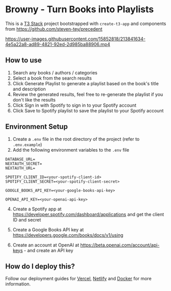 # Browny - Turn Books into Playlists

This is a [T3 Stack](https://create.t3.gg/) project bootstrapped with `create-t3-app` and components from https://github.com/steven-tey/precedent



https://user-images.githubusercontent.com/15852818/213841634-4e5a22a8-ad89-4821-92ed-2d985ba88906.mp4



## How to use

1. Search any books / authors / categories
2. Select a book from the search results
3. Click Generate Playlist to generate a playlist based on the book's title and description
4. Review the generated results, feel free to re-generate the playlist if you don't like the results
5. Click Sign in with Spotify to sign in to your Spotify account
6. Click Save to Spotify playlist to save the playlist to your Spotify account

## Environment Setup

1. Create a `.env` file in the root directory of the project (refer to `.env.example`)
2. Add the following environment variables to the `.env` file

```
DATABASE_URL=
NEXTAUTH_SECRET=
NEXTAUTH_URL=

SPOTIFY_CLIENT_ID=<your-spotify-client-id>
SPOTIFY_CLIENT_SECRET=<your-spotify-client-secret>

GOOGLE_BOOKS_API_KEY=<your-google-books-api-key>

OPENAI_API_KEY=<your-openai-api-key>
```

4. Create a Spotify app at https://developer.spotify.com/dashboard/applications and get the client ID and secret

5. Create a Google Books API key at https://developers.google.com/books/docs/v1/using

6. Create an account at OpenAI at https://beta.openai.com/account/api-keys - and create an API key

## How do I deploy this?

Follow our deployment guides for [Vercel](https://create.t3.gg/en/deployment/vercel), [Netlify](https://create.t3.gg/en/deployment/netlify) and [Docker](https://create.t3.gg/en/deployment/docker) for more information.

